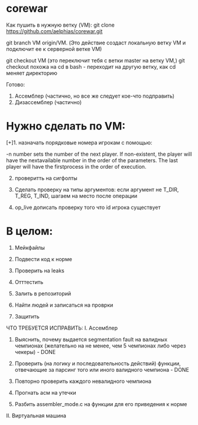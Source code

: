 # corewar

Как пушить в нужную ветку (VM):
git clone https://github.com/aelphias/corewar.git


git branch VM origin/VM. (Это действие создаст локальную ветку VM  и подключит ее к серверной ветке VM)


git checkout VM (это переключит тебя с ветки master на ветку VM,)
git checkout похожа на  cd в bash - переходит на другую ветку, как cd меняет директорию


Готово:
1. Ассемблер (частично, но все же следует кое-что подправить)
2. Дизассемблер (частично)

# Нужно сделать по VM:

[+]1. назначать порядковые номера игрокам с помощью:

-n number sets the number of the next player. If non-existent, the player will have the nextavailable number in the order of the parameters. The last player will have the firstprocess in the order of execution.

2. проверитть на сигфолты

3. Сделать проверку на типы аргументов: если аргумент не T_DIR, T_REG, T_IND, шагаем на место после операции

4. op_live дописать проверку того что id игрока существует

# В целом:
1. Мейкфайлы

2. Подвести код к норме

3. Проверить на leaks

4. Отттестить

5. Залить в репозиторий

6. Найти людей и записаться на проврки

7. Защитить


ЧТО ТРЕБУЕТСЯ ИСПРАВИТЬ:
I. Ассемблер
1. Выяснить, почему выдается segmentation fault на валидных чемпионах (желательно на не менее, чем 5 чемпионах либо через чекеры) - DONE 

2. Проверить (на логику и последовательность действий) функции, отвечающие за парсинг того или иного валидного чемпиона - DONE

3. Повторно проверить каждого невалидного чемпиона

4. Прогнать асм на утечки

5. Разбить assembler_mode.c на функции для его приведения к норме


II. Виртуальная машина